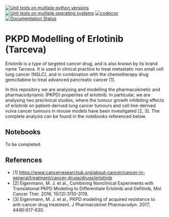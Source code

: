[![Unit tests on multiple python versions](https://github.com/DavAug/erlotinib/workflows/Unit%20tests%20(python%20versions)/badge.svg)](https://github.com/DavAug/erlotinib/actions)
[![Unit tests on multiple operating systems](https://github.com/DavAug/erlotinib/workflows/Unit%20tests%20(OS%20versions)/badge.svg)](https://github.com/DavAug/erlotinib/actions)
[![codecov](https://codecov.io/gh/DavAug/erlotinib/branch/main/graph/badge.svg)](https://codecov.io/gh/DavAug/erlotinib)
[![Documentation Status](https://readthedocs.org/projects/erlotinib/badge/?version=latest)](https://erlotinib.readthedocs.io/en/latest/?badge=latest)

# PKPD Modelling of Erlotinib (Tarceva)

Erlotinib is a type of targeted cancer drug, and is also known by its brand name Tarceva. It is used in clinical practice to treat metastatic non small cell lung cancer (NSLC), and in combination with the chemotherapy drug gemcitabine to treat advanced pancreatic cancer [1].

In this repository we are analysing and modelling the pharmacokinetic and pharmacodynamic (PKPD) properties of erlotinib. In particular, we are analysing two preclinical studies, where the tumour growth inhibiting effects of erlotinib on patient-derived lung cancer tumours and cell line-derived vulva cancer tumours in mouse models have been investigated [2, 3]. The complete analysis can be found in the notebooks referenced below.

## Notebooks

To be completed.

## References

- <a> [1] </a> https://www.cancerresearchuk.org/about-cancer/cancer-in-general/treatment/cancer-drugs/drugs/erlotinib
- <a> [2] </a> Eigenmann, M. J. et al., Combining Nonclinical Experiments with Translational PKPD Modeling to Differentiate Erlotinib and Gefitinib, Mol Cancer Ther. 2016; 15(12):3110-3119.
- <a> [3] </a> Eigenmann, M. J. et al., PKPD modeling of acquired resistance to anti-cancer drug treatment. J Pharmacokinet Pharmacodyn. 2017; 44(6):617-630.
